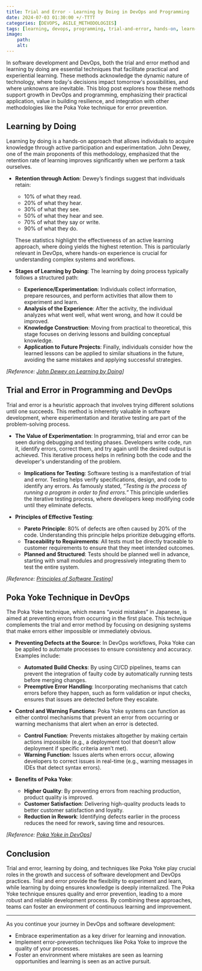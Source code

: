```yaml
---
title: Trial and Error - Learning by Doing in DevOps and Programming 
date: 2024-07-03 01:30:00 +/-TTTT
categories: [DEVOPS, AGILE_METHODOLOGIES]
tags: [learning, devops, programming, trial-and-error, hands-on, learn-by-doing, poka-yoke]
image:
    path: 
    alt: 
---
```


In software development and DevOps, both the trial and error method and learning by doing are essential techniques that facilitate practical and experiential learning. These methods acknowledge the dynamic nature of technology, where today's decisions impact tomorrow's possibilities, and where unknowns are inevitable. This blog post explores how these methods support growth in DevOps and programming, emphasizing their practical application, value in building resilience, and integration with other methodologies like the Poka Yoke technique for error prevention.

## Learning by Doing

Learning by doing is a hands-on approach that allows individuals to acquire knowledge through active participation and experimentation. John Dewey, one of the main proponents of this methodology, emphasized that the retention rate of learning improves significantly when we perform a task ourselves.

- **Retention through Action**: Dewey’s findings suggest that individuals retain:
  - 10% of what they read.
  - 20% of what they hear.
  - 30% of what they see.
  - 50% of what they hear and see.
  - 70% of what they say or write.
  - 90% of what they do.
  
  These statistics highlight the effectiveness of an active learning approach, where doing yields the highest retention. This is particularly relevant in DevOps, where hands-on experience is crucial for understanding complex systems and workflows.

- **Stages of Learning by Doing**: The learning by doing process typically follows a structured path:
  - **Experience/Experimentation**: Individuals collect information, prepare resources, and perform activities that allow them to experiment and learn.
  - **Analysis of the Experience**: After the activity, the individual analyzes what went well, what went wrong, and how it could be improved.
  - **Knowledge Construction**: Moving from practical to theoretical, this stage focuses on deriving lessons and building conceptual knowledge.
  - **Application to Future Projects**: Finally, individuals consider how the learned lessons can be applied to similar situations in the future, avoiding the same mistakes and applying successful strategies.

*[Reference: [John Dewey on Learning by Doing](https://www.pedagogy4change.org/john-dewey/)]*

## Trial and Error in Programming and DevOps

Trial and error is a heuristic approach that involves trying different solutions until one succeeds. This method is inherently valuable in software development, where experimentation and iterative testing are part of the problem-solving process.

- **The Value of Experimentation**: In programming, trial and error can be seen during debugging and testing phases. Developers write code, run it, identify errors, correct them, and try again until the desired output is achieved. This iterative process helps in refining both the code and the developer's understanding of the problem.

  - **Implications for Testing**: Software testing is a manifestation of trial and error. Testing helps verify specifications, design, and code to identify any errors. As famously stated, *“Testing is the process of running a program in order to find errors.”* This principle underlies the iterative testing process, where developers keep modifying code until they eliminate defects.

- **Principles of Effective Testing**:
  - **Pareto Principle**: 80% of defects are often caused by 20% of the code. Understanding this principle helps prioritize debugging efforts.
  - **Traceability to Requirements**: All tests must be directly traceable to customer requirements to ensure that they meet intended outcomes.
  - **Planned and Structured**: Tests should be planned well in advance, starting with small modules and progressively integrating them to test the entire system.

*[Reference: [Principles of Software Testing](https://www.javatpoint.com/software-testing-principles)]*

## Poka Yoke Technique in DevOps

The Poka Yoke technique, which means “avoid mistakes” in Japanese, is aimed at preventing errors from occurring in the first place. This technique complements the trial and error method by focusing on designing systems that make errors either impossible or immediately obvious.

- **Preventing Defects at the Source**: In DevOps workflows, Poka Yoke can be applied to automate processes to ensure consistency and accuracy. Examples include:
  - **Automated Build Checks**: By using CI/CD pipelines, teams can prevent the integration of faulty code by automatically running tests before merging changes.
  - **Preemptive Error Handling**: Incorporating mechanisms that catch errors before they happen, such as form validation or input checks, ensures that issues are detected before they escalate.

- **Control and Warning Functions**: Poka Yoke systems can function as either control mechanisms that prevent an error from occurring or warning mechanisms that alert when an error is detected.
  - **Control Function**: Prevents mistakes altogether by making certain actions impossible (e.g., a deployment tool that doesn’t allow deployment if specific criteria aren’t met).
  - **Warning Function**: Issues alerts when errors occur, allowing developers to correct issues in real-time (e.g., warning messages in IDEs that detect syntax errors).

- **Benefits of Poka Yoke**:
  - **Higher Quality**: By preventing errors from reaching production, product quality is improved.
  - **Customer Satisfaction**: Delivering high-quality products leads to better customer satisfaction and loyalty.
  - **Reduction in Rework**: Identifying defects earlier in the process reduces the need for rework, saving time and resources.

*[Reference: [Poka Yoke in DevOps](https://businessmap.io/lean-management/improvement/what-is-poka-yoke#:~:text=Poka%2DYoke%20is%20any%20mechanism,human%20errors%20as%20they%20occur.)]*

## Conclusion

Trial and error, learning by doing, and techniques like Poka Yoke play crucial roles in the growth and success of software development and DevOps practices. Trial and error provide the flexibility to experiment and learn, while learning by doing ensures knowledge is deeply internalized. The Poka Yoke technique ensures quality and error prevention, leading to a more robust and reliable development process. By combining these approaches, teams can foster an environment of continuous learning and improvement.

---

As you continue your journey in DevOps and software development:

- Embrace experimentation as a key driver for learning and innovation.
- Implement error-prevention techniques like Poka Yoke to improve the quality of your processes.
- Foster an environment where mistakes are seen as learning opportunities and learning is seen as an active pursuit.
